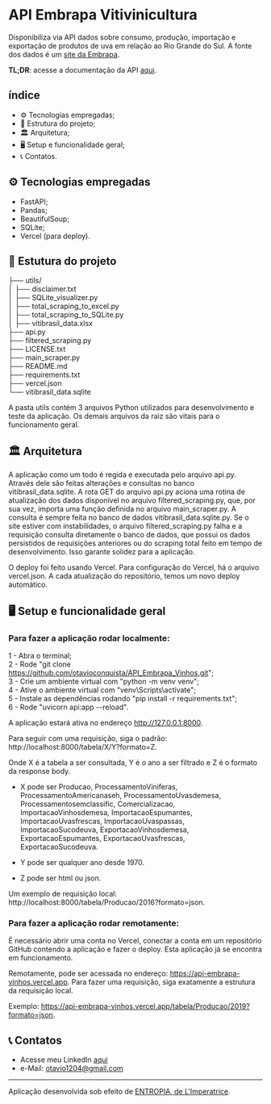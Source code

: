 # API Embrapa Vitivinicultura

Disponibiliza via API dados sobre consumo, produção, importação e exportação de produtos de uva em relação ao Rio Grande do Sul.
A fonte dos dados é um [site da Embrapa](http://vitibrasil.cnpuv.embrapa.br/).

**TL;DR**: acesse a documentação da API [aqui](https://api-embrapa-vinhos.vercel.app/docs). 

## índice

- ⚙️ Tecnologias empregadas;
- 📁 Estrutura do projeto;
- 🏛️ Arquitetura;
- 🖥️ Setup e funcionalidade geral;
- 📞 Contatos.

## ⚙️ Tecnologias empregadas

- FastAPI;
- Pandas;
- BeautifulSoup;
- SQLite;
- Vercel (para deploy).

## 📁 Estutura do projeto

├── utils/  
│   ├── disclaimer.txt  
│   ├── SQLite_visualizer.py  
│   ├── total_scraping_to_excel.py  
│   ├── total_scraping_to_SQLite.py  
│   ├── vitibrasil_data.xlsx  
├── api.py  
├── filtered_scraping.py  
├── LICENSE.txt  
├── main_scraper.py  
├── README.md  
├── requirements.txt  
├── vercel.json  
└── vitibrasil_data.sqlite  

A pasta utils contém 3 arquivos Python utilizados para desenvolvimento e teste da aplicação. Os demais arquivos da raiz são vitais para o funcionamento geral.

## 🏛️ Arquitetura

A aplicação como um todo é regida e executada pelo arquivo api.py. Através dele são feitas alterações e consultas no banco vitibrasil_data.sqlite. A rota GET do arquivo api.py aciona uma rotina de atualização dos dados disponível no arquivo filtered_scraping.py, que, por sua vez, importa uma função definida no arquivo main_scraper.py. A consulta é sempre feita no banco de dados vitibrasil_data.sqlite.py. Se o site estiver com instabilidades, o arquivo filtered_scraping.py falha e a requisição consulta diretamente o banco de dados, que possui os dados persistidos de requisições anteriores ou do scraping total feito em tempo de desenvolvimento. Isso garante solidez para a aplicação.

O deploy foi feito usando Vercel. Para configuração do Vercel, há o arquivo vercel.json. A cada atualização do repositório, temos um novo deploy automático.

## 🖥️ Setup e funcionalidade geral

### Para fazer a aplicação rodar localmente:

1 - Abra o terminal;  
2 - Rode "git clone https://github.com/otavioconquista/API_Embrapa_Vinhos.git";  
3 - Crie um ambiente virtual com "python -m venv venv";  
4 - Ative o ambiente virtual com "venv\Scripts\activate";  
5 - Instale as dependências rodando "pip install -r requirements.txt";  
6 - Rode "uvicorn api:app --reload".  

A aplicação estará ativa no endereço http://127.0.0.1:8000.

Para seguir com uma requisição, siga o padrão: http://localhost:8000/tabela/X/Y?formato=Z.

Onde X é a tabela a ser consultada, Y é o ano a ser filtrado e Z é o formato da response body.

- X pode ser Producao, ProcessamentoViniferas, ProcessamentoAmericanaseh, ProcessamentoUvasdemesa, Processamentosemclassific, Comercializacao, ImportacaoVinhosdemesa, ImportacaoEspumantes, ImportacaoUvasfrescas, ImportacaoUvaspassas, ImportacaoSucodeuva, ExportacaoVinhosdemesa, ExportacaoEspumantes, ExportacaoUvasfrescas, ExportacaoSucodeuva.

- Y pode ser qualquer ano desde 1970.

- Z pode ser html ou json.

Um exemplo de requisição local: http://localhost:8000/tabela/Producao/2016?formato=json.

### Para fazer a aplicação rodar remotamente:

É necessário abrir uma conta no Vercel, conectar a conta em um repositório GitHub contendo a aplicação e fazer o deploy. Esta aplicação já se encontra em funcionamento.

Remotamente, pode ser acessada no endereço: https://api-embrapa-vinhos.vercel.app. Para fazer uma requisição, siga exatamente a estrutura da requisição local.

Exemplo: https://api-embrapa-vinhos.vercel.app/tabela/Producao/2019?formato=json.

## 📞 Contatos

- Acesse meu LinkedIn [aqui](https://www.linkedin.com/in/otavioconquista)
- e-Mail: otavio1204@gmail.com

---

Aplicação desenvolvida sob efeito de [ENTROPIA, de L'Imperatrice](https://open.spotify.com/track/7dzlMlXxwC2vhpKsfhM6S5?si=6d3a3c1fe5ca4fb4).